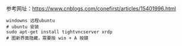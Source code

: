 参考网址：https://www.cnblogs.com/conefirst/articles/15401996.html

```shell
windowns 远程ubuntu
# ubuntu 安装
sudo apt-get install tightvncserver xrdp
# 图新界面隐藏，需要按 win + A 按键
```
